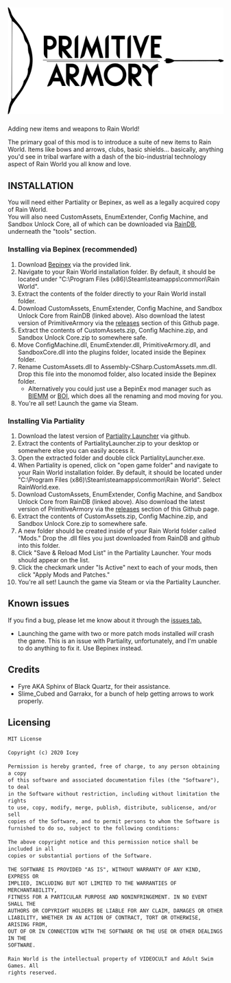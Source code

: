 # ![Primitive Armory Logo](/meta_resources/logo.png "Primitive Armory")

Adding new items and weapons to Rain World!

The primary goal of this mod is to introduce a suite of new items to Rain World. Items like bows and arrows, clubs, basic shields... basically, anything you'd see in tribal warfare with a dash of the bio-industrial technology aspect of Rain World you all know and love.

## INSTALLATION
You will need either Partiality or Bepinex, as well as a legally acquired copy of Rain World.  
You will also need CustomAssets, EnumExtender, Config Machine, and Sandbox Unlock Core, all of which can be downloaded via [RainDB](https://www.raindb.net/), underneath the "tools" section.  
### Installing via Bepinex (recommended)
1. Download [Bepinex](https://drive.google.com/file/d/1WcCCsS3ABBdO1aX-iJGeqeE07YE4Qv88/view) via the provided link.
2. Navigate to your Rain World installation folder. By default, it should be located under "C:\Program Files (x86)\Steam\steamapps\common\Rain World".
3. Extract the contents of the folder directly to your Rain World install folder.
4. Download CustomAssets, EnumExtender, Config Machine, and Sandbox Unlock Core from RainDB (linked above). Also download the latest version of PrimitiveArmory via the [releases](https://github.com/Penguixia/PrimitiveArmory/releases) section of this Github page.
5. Extract the contents of CustomAssets.zip, Config Machine.zip, and Sandbox Unlock Core.zip to somewhere safe.
6. Move ConfigMachine.dll, EnumExtender.dll, PrimitiveArmory.dll, and SandboxCore.dll into the plugins folder, located inside the Bepinex folder. 
7. Rename CustomAssets.dll to Assembly-CSharp.CustomAssets.mm.dll. Drop this file into the monomod folder, also located inside the Bepinex folder.
	- Alternatively you could just use a BepinEx mod manager such as [BIEMM](https://github.com/PaperRonin/BIEMM/releases/) or [BOI](https://github.com/thalber/BOI/releases), which does all the renaming and mod moving for you.
8. You're all set! Launch the game via Steam.  
### Installing Via Partiality
1. Download the latest version of [Partiality Launcher](https://github.com/PartialityModding/PartialityLauncher/releases) via github.
2. Extract the contents of PartialityLauncher.zip to your desktop or somewhere else you can easily access it.
3. Open the extracted folder and double click PartialityLauncher.exe.
4. When Partiality is opened, click on "open game folder" and navigate to your Rain World installation folder. By default, it should be located under "C:\Program Files (x86)\Steam\steamapps\common\Rain World". Select RainWorld.exe.
5. Download CustomAssets, EnumExtender, Config Machine, and Sandbox Unlock Core from RainDB (linked above). Also download the latest version of PrimitiveArmory via the [releases](https://github.com/Penguixia/PrimitiveArmory/releases) section of this Github page.
6. Extract the contents of CustomAssets.zip, Config Machine.zip, and Sandbox Unlock Core.zip to somewhere safe.
7. A new folder should be created inside of your Rain World folder called "Mods." Drop the .dll files you just downloaded from RainDB and github into this folder. 
8. Click "Save & Reload Mod List" in the Partiality Launcher. Your mods should appear on the list.
9. Click the checkmark under "Is Active" next to each of your mods, then click "Apply Mods and Patches."
10. You're all set! Launch the game via Steam or via the Partiality Launcher.

## Known issues  
If you find a bug, please let me know about it through the [issues tab.](https://github.com/Penguixia/PrimitiveArmory/issues)  
- Launching the game with two or more patch mods installed _will_ crash the game. This is an issue with Partiality, unfortunately, and I'm unable to do anything to fix it. Use Bepinex instead.

## Credits
- Fyre AKA Sphinx of Black Quartz, for their assistance.
- Slime_Cubed and Garrakx, for a bunch of help getting arrows to work properly.

## Licensing
	MIT License
	
	Copyright (c) 2020 Icey
	
	Permission is hereby granted, free of charge, to any person obtaining a copy
	of this software and associated documentation files (the "Software"), to deal
	in the Software without restriction, including without limitation the rights
	to use, copy, modify, merge, publish, distribute, sublicense, and/or sell
	copies of the Software, and to permit persons to whom the Software is
	furnished to do so, subject to the following conditions:
	
	The above copyright notice and this permission notice shall be included in all
	copies or substantial portions of the Software.
	
	THE SOFTWARE IS PROVIDED "AS IS", WITHOUT WARRANTY OF ANY KIND, EXPRESS OR
	IMPLIED, INCLUDING BUT NOT LIMITED TO THE WARRANTIES OF MERCHANTABILITY,
	FITNESS FOR A PARTICULAR PURPOSE AND NONINFRINGEMENT. IN NO EVENT SHALL THE
	AUTHORS OR COPYRIGHT HOLDERS BE LIABLE FOR ANY CLAIM, DAMAGES OR OTHER
	LIABILITY, WHETHER IN AN ACTION OF CONTRACT, TORT OR OTHERWISE, ARISING FROM,
	OUT OF OR IN CONNECTION WITH THE SOFTWARE OR THE USE OR OTHER DEALINGS IN THE
	SOFTWARE.
	
	Rain World is the intellectual property of VIDEOCULT and Adult Swim Games. All
	rights reserved.
